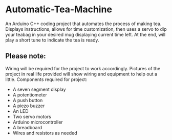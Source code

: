 # Automatic-Tea-Machine
An Arduino C++ coding project that automates the process of making tea. Displays instructions, allows for time customization, then uses a servo to dip your teabag in your desired mug displaying current time left. At the end, will play a short tune to indicate the tea is ready.

## Please note:
Wiring will be required for the project to work accordingly. Pictures of the project in real life provided will show wiring and equipment to help out a little.
Components required for project: 
- A seven segment display
- A potentiometer
- A push button
- A piezo buzzer
- An LED
- Two servo motors
- Arduino microcontroller
- A breadboard
- Wires and resistors as needed
